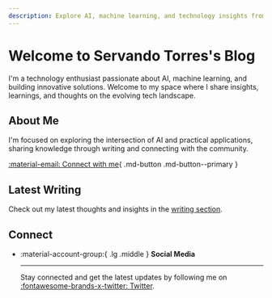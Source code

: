 ```yaml
---
description: Explore AI, machine learning, and technology insights from Servando Torres
---
```


# Welcome to Servando Torres's Blog

I'm a technology enthusiast passionate about AI, machine learning, and building innovative solutions. Welcome to my space where I share insights, learnings, and thoughts on the evolving tech landscape.

## About Me

I'm focused on exploring the intersection of AI and practical applications, sharing knowledge through writing and connecting with the community.

[:material-email: Connect with me](https://x.com/vandotorres){ .md-button .md-button--primary }

## Latest Writing

Check out my latest thoughts and insights in the [writing section](/writing/).

## Connect

<div class="grid cards" markdown>

- :material-account-group:{ .lg .middle } **Social Media**

  ***

  Stay connected and get the latest updates by following me on [:fontawesome-brands-x-twitter: Twitter](https://x.com/vandotorres).

</div>